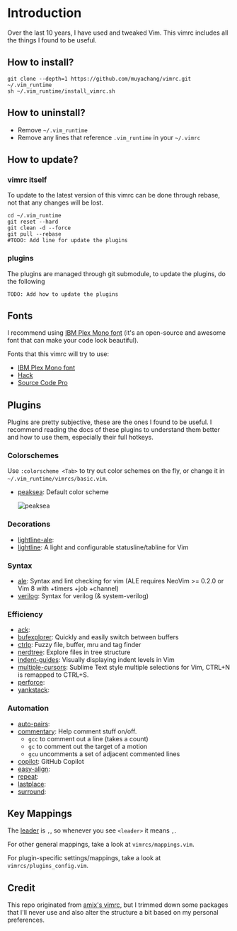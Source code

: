 
# Introduction

Over the last 10 years, I have used and tweaked Vim. This vimrc includes all the things I found to be useful.


## How to install?

	git clone --depth=1 https://github.com/muyachang/vimrc.git ~/.vim_runtime
	sh ~/.vim_runtime/install_vimrc.sh


## How to uninstall?

* Remove `~/.vim_runtime`
* Remove any lines that reference `.vim_runtime` in your `~/.vimrc`


## How to update?

### vimrc itself
To update to the latest version of this vimrc can be done through rebase, not that any changes will be lost.

    cd ~/.vim_runtime
    git reset --hard
    git clean -d --force
    git pull --rebase
	#TODO: Add line for update the plugins

### plugins
The plugins are managed through git submodule, to update the plugins, do the following

    TODO: Add how to update the plugins


## Fonts

I recommend using [IBM Plex Mono font](https://github.com/IBM/plex) (it's an open-source and awesome font that can make your code look beautiful).

Fonts that this vimrc will try to use:

* [IBM Plex Mono font](https://github.com/IBM/plex)
* [Hack](http://sourcefoundry.org/hack/)
* [Source Code Pro](https://adobe-fonts.github.io/source-code-pro/)


## Plugins

Plugins are pretty subjective, these are the ones I found to be useful. I recommend reading the docs of these plugins to understand them better and how to use them, especially their full hotkeys.

### Colorschemes

Use `:colorscheme <Tab>` to try out color schemes on the fly, or change it in `~/.vim_runtime/vimrcs/basic.vim`.

* [peaksea](https://github.com/vim-scripts/peaksea): Default color scheme

  ![peaksea](https://camo.githubusercontent.com/8ecb61871e2adb81c439d85b28124bb70c78f600156b784ea4512953a0992cee/687474703a2f2f692e696d6775722e636f6d2f3554706536536a2e6a7067)

### Decorations

* [lightline-ale](https://github.com/maximbaz/lightline-ale.git): 
* [lightline](https://github.com/itchyny/lightline.vim): A light and configurable statusline/tabline for Vim

### Syntax

* [ale](https://github.com/dense-analysis/ale): Syntax and lint checking for vim (ALE requires NeoVim >= 0.2.0 or Vim 8 with +timers +job +channel)
* [verilog](https://github.com/vhda/verilog_systemverilog.vim.git): Syntax for verilog (& system-verilog)

### Efficiency

* [ack](https://github.com/mileszs/ack.vim.git):
* [bufexplorer](https://github.com/jlanzarotta/bufexplorer.git): Quickly and easily switch between buffers
* [ctrlp](https://github.com/ctrlpvim/ctrlp.vim): Fuzzy file, buffer, mru and tag finder
* [nerdtree](https://github.com/preservim/nerdtree): Explore files in tree structure
* [indent-guides](https://github.com/nathanaelkane/vim-indent-guides): Visually displaying indent levels in Vim
* [multiple-cursors](https://github.com/terryma/vim-multiple-cursors): Sublime Text style multiple selections for Vim, CTRL+N is remapped to CTRL+S.
* [perforce](https://github.com/nfvs/vim-perforce.git):
* [yankstack](https://github.com/maxbrunsfeld/vim-yankstack.git):


### Automation

* [auto-pairs](https://github.com/jiangmiao/auto-pairs.git):
* [commentary](https://github.com/tpope/vim-commentary): Help comment stuff on/off.
	* `gcc` to comment out a line (takes a count)
	* `gc` to comment out the target of a motion
	* `gcu` uncomments a set of adjacent commented lines
* [copilot](https://github.com/github/copilot.vim): GitHub Copilot
* [easy-align](https://github.com/junegunn/vim-easy-align.git):
* [repeat](https://tpope.io/vim/repeat.git):
* [lastplace](https://github.com/farmergreg/vim-lastplace.git):
* [surround](https://github.com/tpope/vim-surround.git): 


## Key Mappings

The [leader](http://learnvimscriptthehardway.stevelosh.com/chapters/06.html#leader) is `,`, so whenever you see `<leader>` it means `,`.

For other general mappings, take a look at `vimrcs/mappings.vim`.

For plugin-specific settings/mappings, take a look at `vimrcs/plugins_config.vim`.


## Credit

This repo originated from [amix's vimrc](https://github.com/amix/vimrc), but I trimmed down some packages that I'll never use and also alter the structure a bit based on my personal preferences.

